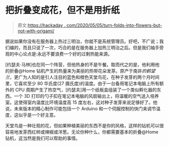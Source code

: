 # 把折叠变成花，但不是用折纸

> 原文:[https://hackaday . com/2020/05/05/turn-folds-into-flowers-but-not-with-origami/](https://hackaday.com/2020/05/05/turn-folds-into-flowers-but-not-with-origami/)

据说如果你没有在服务器上热过三明治，你就不是系统管理员。好吧，不广说；我们编的，而且只说了一次，巧合的是在服务器上加热三明治之后。但是我们袖手旁观的中心论点是:永远不要浪费一个好的过剩热能来源。

[约瑟夫·马林]也在同一个阵营，但他热身的不是午餐。取而代之的是，他利用他的折叠@Home 钻机产生的热量来为美丽的热带花朵发芽。原产于南非*的鹤望兰*，更广为人知的是引人注目的蓝色和橙色天堂鸟花，在种子发芽的两个月时间里，它喜欢至少 80 华氏度(27 摄氏度)的温度。由于一台备用笔记本电脑上所有额外的 CPU 周期产生了热空气，[约瑟夫]用一个纸板盒组装了一个类似孵化器的东西。一个 3D 打印的勺子扣在笔记本电脑的风扇输出上，将温暖的空气送入培养室。这使得室内温度比环境温度高 15 度左右，这对种子发芽来说足够好了。他说，未来版本的精心制作可能包括一个 Arduino 和一个伺服控制的快门来调节温度，这似乎是一个好主意。

天堂鸟是一种壮观的花，但如果种植美丽的东西不是你的风格，这样的钻机可以很容易地发芽西红柿或辣椒或洋葱。无论你种什么，你都需要基本的折叠@Home 钻机，这当然是我们可以帮助的事情。
